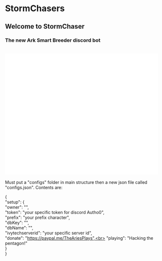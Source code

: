 # StormChasers
<p>
<h2>Welcome to StormChaser</h2>
<h3>The new Ark Smart Breeder discord bot</h3>
</p>

<div align="center">
  <br>
  <a href="">
    <img src="img/readme.svg" width="800" height="400" alt="Hello">
  </a>
</div>

<p>
  Must put a "configs" folder in main structure then a new json file called "configs.json".
  Contents are:


  
  {<br>
  "setup": {<br>
    "owner": "",<br>
    "token": "your specific token for discord Autho0",<br>
    "prefix": "your prefix character",<br>
    "dbKey": "",<br>
    "dbName": "",<br>
    "ivytechserverid": "your specific server id",<br>
    "donate": "https://paypal.me/TheAriesPlays",<br>
    "playing": "Hacking the pentagon!"<br>
  }<br>
}
</p>
